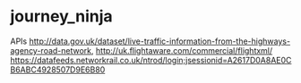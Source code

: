 journey_ninja
=============
APIs http://data.gov.uk/dataset/live-traffic-information-from-the-highways-agency-road-network, http://uk.flightaware.com/commercial/flightxml/
https://datafeeds.networkrail.co.uk/ntrod/login;jsessionid=A2617D0A8AE0CB6ABC4928507D9E6B80
